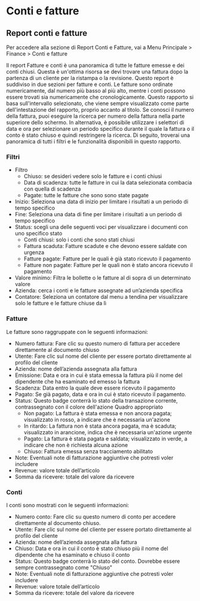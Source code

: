 # Conti e fatture

## Report conti e fatture

Per accedere alla sezione di Report Conti e Fatture, vai a Menu Principale > Finance > Conti e fatture

Il report Fatture e conti è una panoramica di tutte le fatture emesse e dei conti chiusi. Questa è un'ottima risorsa se devi trovare una fattura dopo la partenza di un cliente per la ristampa o la revisione.
Questo report è suddiviso in due sezioni per fatture e conti. Le fatture sono ordinate numericamente, dal numero più basso al più alto, mentre i conti possono essere trovati sia numericamente che cronologicamente.
Questo rapporto si basa sull'intervallo selezionato, che viene sempre visualizzato come parte dell'intestazione del rapporto, proprio accanto al titolo. Se conosci il numero della fattura, puoi eseguire la ricerca per numero della fattura nella parte superiore dello schermo. In alternativa, è possibile utilizzare i selettori di data e ora per selezionare un periodo specifico durante il quale la fattura o il conto è stato chiuso e quindi restringere la ricerca.
Di seguito, troverai una panoramica di tutti i filtri e le funzionalità disponibili in questo rapporto.

### Filtri

* Filtro
    * Chiuso: se desideri vedere solo le fatture e i conti chiusi
    * Data di scadenza: tutte le fatture in cui la data selezionata combacia con quella di scadenza
    * Pagate: tutte le fatture che sono sono state pagate
* Inizio: Seleziona una data di inizio per limitare i risultati a un periodo di tempo specifico
* Fine: Seleziona una data di fine per limitare i risultati a un periodo di tempo specifico
* Status: scegli una delle seguenti voci per visualizzare i documenti con uno specifico stato
    * Conti chiusi: solo i conti che sono stati chiusi
    * Fattura scaduta: Fatture scadute e che devono essere saldate con urgenza
    * Fatture pagate: Fatture per le quali è già stato ricevuto il pagamento
    * Fatture non pagate: Fatture per le quali non è stato ancora ricevuto il pagamento
* Valore minimo: Filtra le bollette o le fatture al di sopra di un determinato valore
* Azienda: cerca i conti e le fatture assegnate ad un’azienda specifica
* Contatore: Seleziona un contatore dal menu a tendina per visualizzare solo le fatture e le fatture chiuse da lì

### Fatture

Le fatture sono raggruppate con le seguenti informazioni:

* Numero fattura: Fare clic su questo numero di fattura per accedere direttamente al documento chiuso
* Utente: Fare clic sul nome del cliente per essere portato direttamente al profilo del cliente
* Azienda:  nome dell’azienda assegnata alla fattura
* Emissione: Data e ora in cui è stata emessa la fattura più il nome del dipendente che ha esaminato ed emesso la fattura
* Scadenza: Data entro la quale deve essere ricevuto il pagamento
* Pagato: Se già pagato, data e ora in cui è stato ricevuto il pagamento.
* Status: Questo badge conterrà lo stato della transazione corrente, contrassegnato con il colore dell'azione Quadro appropriato
    * Non pagato: La fattura è stata emessa e non ancora pagata; visualizzato in rosso, a indicare che è necessaria un'azione
    * In ritardo: La fattura non è stata ancora pagata, ma è scaduta; visualizzato in arancione, indica che è necessaria un'azione urgente
    * Pagato: La fattura è stata pagata e saldata; visualizzato in verde, a indicare che non è richiesta alcuna azione
    * Chiuso: Fattura emessa senza tracciamento abilitato
* Note: Eventuali note di fatturazione aggiuntive che potresti voler includere
* Revenue: valore totale dell’articolo
* Somma da ricevere: totale del valore da ricevere

### Conti

I conti sono mostrati con le seguenti informazioni:

* Numero conto: Fare clic su questo numero di conto per accedere direttamente al documento chiuso.
* Utente: Fare clic sul nome del cliente per essere portato direttamente al profilo del cliente
* Azienda: nome dell’azienda assegnata alla fattura
* Chiuso: Data e ora in cui il conto è stato chiuso più il nome del dipendente che ha esaminato e chiuso il conto
* Status: Questo badge conterrà lo stato del conto. Dovrebbe essere sempre contrassegnato come "Chiuso"
* Note: Eventuali note di fatturazione aggiuntive che potresti voler includere
* Revenue: valore totale dell’articolo
* Somma da ricevere: totale del valore da ricevere
